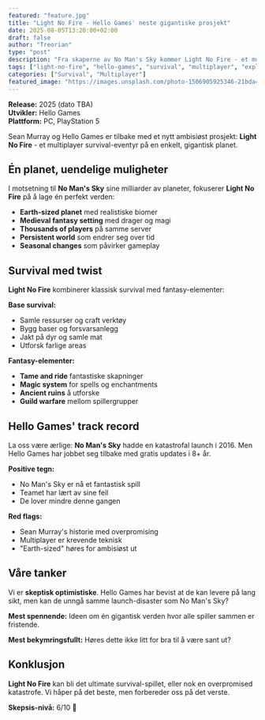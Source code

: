 ```yaml
---
featured: "feature.jpg"
title: "Light No Fire - Hello Games' neste gigantiske prosjekt"
date: 2025-08-05T13:20:00+02:00
draft: false
author: "Treorian"
type: "post"
description: "Fra skaperne av No Man's Sky kommer Light No Fire - et multiplayer survival-spill på en hel planet. Kan de levere denne gangen?"
tags: ["light-no-fire", "hello-games", "survival", "multiplayer", "exploration"]
categories: ["Survival", "Multiplayer"]
featured_image: "https://images.unsplash.com/photo-1506905925346-21bda4d32df4?w=800"
---
```


**Release:** 2025 (dato TBA)  
**Utvikler:** Hello Games  
**Plattform:** PC, PlayStation 5  

Sean Murray og Hello Games er tilbake med et nytt ambisiøst prosjekt: **Light No Fire** - et multiplayer survival-eventyr på en enkelt, gigantisk planet.

## Én planet, uendelige muligheter

I motsetning til **No Man's Sky** sine milliarder av planeter, fokuserer **Light No Fire** på å lage én perfekt verden:

- **Earth-sized planet** med realistiske biomer
- **Medieval fantasy setting** med drager og magi
- **Thousands of players** på samme server
- **Persistent world** som endrer seg over tid
- **Seasonal changes** som påvirker gameplay

## Survival med twist

**Light No Fire** kombinerer klassisk survival med fantasy-elementer:

**Base survival:**
- Samle ressurser og craft verktøy
- Bygg baser og forsvarsanlegg
- Jakt på dyr og samle mat
- Utforsk farlige areas

**Fantasy-elementer:**
- **Tame and ride** fantastiske skapninger
- **Magic system** for spells og enchantments  
- **Ancient ruins** å utforske
- **Guild warfare** mellom spillergrupper

## Hello Games' track record

La oss være ærlige: **No Man's Sky** hadde en katastrofal launch i 2016. Men Hello Games har jobbet seg tilbake med gratis updates i 8+ år.

**Positive tegn:**
- No Man's Sky er nå et fantastisk spill
- Teamet har lært av sine feil
- De lover mindre denne gangen

**Red flags:**
- Sean Murray's historie med overpromising
- Multiplayer er krevende teknisk
- "Earth-sized" høres for ambisiøst ut

## Våre tanker

Vi er **skeptisk optimistiske**. Hello Games har bevist at de kan levere på lang sikt, men kan de unngå samme launch-disaster som No Man's Sky?

**Mest spennende:** Ideen om én gigantisk verden hvor alle spiller sammen er fristende.

**Mest bekymringsfullt:** Høres dette ikke litt for bra til å være sant ut?

## Konklusjon

**Light No Fire** kan bli det ultimate survival-spillet, eller nok en overpromised katastrofe. Vi håper på det beste, men forbereder oss på det verste.

**Skepsis-nivå:** 6/10 🤔